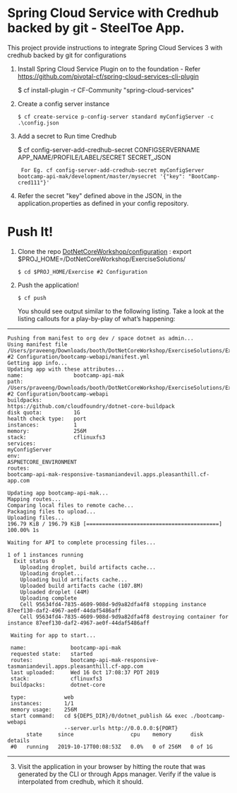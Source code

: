 Spring Cloud Service with Credhub backed by git - SteelToe App.
======================

This project provide instructions to integrate Spring Cloud Services 3 with credhub backed by git for configurations


1.  Install Spring Cloud Service Plugin on to the foundation - Refer https://github.com/pivotal-cf/spring-cloud-services-cli-plugin

       $ cf install-plugin -r CF-Community "spring-cloud-services"

2. Create a config server instance

       $ cf create-service p-config-server standard myConfigServer -c .\config.json

3. Add a secret to Run time Credhub

      $ cf config-server-add-credhub-secret CONFIGSERVERNAME APP_NAME/PROFILE/LABEL/SECRET SECRET_JSON

        For Eg. cf config-server-add-credhub-secret myConfigServer bootcamp-api-mak/development/master/mysecret '{"key": "BootCamp-cred111"}'

4. Refer the secret "key" defined above in the JSON, in the application.properties as defined in your config repository.


Push It!
========

1.  Clone the repo  [DotNetCoreWorkshop/configuration](https://github.com/pgottam/DotNetCoreWorkshop.git) :
        export $PROJ_HOME=/DotNetCoreWorkshop/ExerciseSolutions/

        $ cd $PROJ_HOME/Exercise #2 Configuration

2.  Push the application!

        $ cf push

    You should see output similar to the following listing. Take a look
    at the listing callouts for a play-by-play of what’s happening:

----

    Pushing from manifest to org dev / space dotnet as admin...
    Using manifest file /Users/praveeng/Downloads/booth/DotNetCoreWorkshop/ExerciseSolutions/Exercise #2 Configuration/bootcamp-webapi/manifest.yml
    Getting app info...
    Updating app with these attributes...
    name:                bootcamp-api-mak
    path:                /Users/praveeng/Downloads/booth/DotNetCoreWorkshop/ExerciseSolutions/Exercise #2 Configuration/bootcamp-webapi
    buildpacks:
    https://github.com/cloudfoundry/dotnet-core-buildpack
    disk quota:          1G
    health check type:   port
    instances:           1
    memory:              256M
    stack:               cflinuxfs3
    services:
    myConfigServer
    env:
    ASPNETCORE_ENVIRONMENT
    routes:
    bootcamp-api-mak-responsive-tasmaniandevil.apps.pleasanthill.cf-app.com

    Updating app bootcamp-api-mak...
    Mapping routes...
    Comparing local files to remote cache...
    Packaging files to upload...
    Uploading files...
    196.79 KiB / 196.79 KiB [==========================================] 100.00% 1s

    Waiting for API to complete processing files...

    1 of 1 instances running
      Exit status 0
        Uploading droplet, build artifacts cache...
        Uploading droplet...
        Uploading build artifacts cache...
        Uploaded build artifacts cache (107.8M)
        Uploaded droplet (44M)
        Uploading complete
        Cell 95634fd4-7835-4609-908d-9d9a82dfa4f8 stopping instance 87eef130-daf2-4967-ae0f-44daf5486aff
        Cell 95634fd4-7835-4609-908d-9d9a82dfa4f8 destroying container for instance 87eef130-daf2-4967-ae0f-44daf5486aff

     Waiting for app to start...

     name:              bootcamp-api-mak
     requested state:   started
     routes:            bootcamp-api-mak-responsive-tasmaniandevil.apps.pleasanthill.cf-app.com
     last uploaded:     Wed 16 Oct 17:08:37 PDT 2019
     stack:             cflinuxfs3
     buildpacks:        dotnet-core

     type:            web
     instances:       1/1
     memory usage:    256M
     start command:   cd ${DEPS_DIR}/0/dotnet_publish && exec ./bootcamp-webapi
                      --server.urls http://0.0.0.0:${PORT}
          state     since                  cpu    memory      disk      details
     #0   running   2019-10-17T00:08:53Z   0.0%   0 of 256M   0 of 1G   

----

3.  Visit the application in your browser by hitting the route that was
    generated by the CLI or through Apps manager. Verify if the value is interpolated from credhub, which it should.
